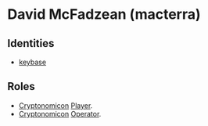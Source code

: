 # David McFadzean (macterra)

## Identities

* [keybase](https://keybase.io/mcfadzean)

## Roles

* [Cryptonomicon](https://equibit.github.io/Cryptonomicon/) [Player]().
* [Cryptonomicon](https://equibit.github.io/Cryptonomicon/) [Operator]().
